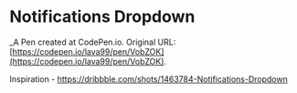 # Notifications Dropdown
 _A Pen created at CodePen.io. Original URL: [https://codepen.io/lava99/pen/VobZOK](https://codepen.io/lava99/pen/VobZOK).

 Inspiration - https://dribbble.com/shots/1463784-Notifications-Dropdown